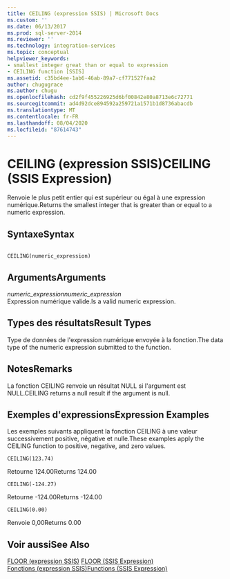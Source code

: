 ```yaml
---
title: CEILING (expression SSIS) | Microsoft Docs
ms.custom: ''
ms.date: 06/13/2017
ms.prod: sql-server-2014
ms.reviewer: ''
ms.technology: integration-services
ms.topic: conceptual
helpviewer_keywords:
- smallest integer great than or equal to expression
- CEILING function [SSIS]
ms.assetid: c35bd4ee-1ab6-46ab-89a7-cf771527faa2
author: chugugrace
ms.author: chugu
ms.openlocfilehash: cd2f9f455226925d6bf00842e80a8713e6c72771
ms.sourcegitcommit: ad4d92dce894592a259721a1571b1d8736abacdb
ms.translationtype: MT
ms.contentlocale: fr-FR
ms.lasthandoff: 08/04/2020
ms.locfileid: "87614743"
---
```

# <a name="ceiling-ssis-expression"></a><span data-ttu-id="4008a-102">CEILING (expression SSIS)</span><span class="sxs-lookup"><span data-stu-id="4008a-102">CEILING (SSIS Expression)</span></span>
  <span data-ttu-id="4008a-103">Renvoie le plus petit entier qui est supérieur ou égal à une expression numérique.</span><span class="sxs-lookup"><span data-stu-id="4008a-103">Returns the smallest integer that is greater than or equal to a numeric expression.</span></span>  
  
## <a name="syntax"></a><span data-ttu-id="4008a-104">Syntaxe</span><span class="sxs-lookup"><span data-stu-id="4008a-104">Syntax</span></span>  
  
```  
  
CEILING(numeric_expression)  
```  
  
## <a name="arguments"></a><span data-ttu-id="4008a-105">Arguments</span><span class="sxs-lookup"><span data-stu-id="4008a-105">Arguments</span></span>  
 <span data-ttu-id="4008a-106">*numeric_expression*</span><span class="sxs-lookup"><span data-stu-id="4008a-106">*numeric_expression*</span></span>  
 <span data-ttu-id="4008a-107">Expression numérique valide.</span><span class="sxs-lookup"><span data-stu-id="4008a-107">Is a valid numeric expression.</span></span>  
  
## <a name="result-types"></a><span data-ttu-id="4008a-108">Types des résultats</span><span class="sxs-lookup"><span data-stu-id="4008a-108">Result Types</span></span>  
 <span data-ttu-id="4008a-109">Type de données de l'expression numérique envoyée à la fonction.</span><span class="sxs-lookup"><span data-stu-id="4008a-109">The data type of the numeric expression submitted to the function.</span></span>  
  
## <a name="remarks"></a><span data-ttu-id="4008a-110">Notes</span><span class="sxs-lookup"><span data-stu-id="4008a-110">Remarks</span></span>  
 <span data-ttu-id="4008a-111">La fonction CEILING renvoie un résultat NULL si l'argument est NULL.</span><span class="sxs-lookup"><span data-stu-id="4008a-111">CEILING returns a null result if the argument is null.</span></span>  
  
## <a name="expression-examples"></a><span data-ttu-id="4008a-112">Exemples d'expressions</span><span class="sxs-lookup"><span data-stu-id="4008a-112">Expression Examples</span></span>  
 <span data-ttu-id="4008a-113">Les exemples suivants appliquent la fonction CEILING à une valeur successivement positive, négative et nulle.</span><span class="sxs-lookup"><span data-stu-id="4008a-113">These examples apply the CEILING function to positive, negative, and zero values.</span></span>  
  
```  
CEILING(123.74)  
```  
  
 <span data-ttu-id="4008a-114">Retourne 124.00</span><span class="sxs-lookup"><span data-stu-id="4008a-114">Returns 124.00</span></span>  
  
```  
CEILING(-124.27)  
```  
  
 <span data-ttu-id="4008a-115">Retourne -124.00</span><span class="sxs-lookup"><span data-stu-id="4008a-115">Returns -124.00</span></span>  
  
```  
CEILING(0.00)  
```  
  
 <span data-ttu-id="4008a-116">Renvoie 0,00</span><span class="sxs-lookup"><span data-stu-id="4008a-116">Returns 0.00</span></span>  
  
## <a name="see-also"></a><span data-ttu-id="4008a-117">Voir aussi</span><span class="sxs-lookup"><span data-stu-id="4008a-117">See Also</span></span>  
 <span data-ttu-id="4008a-118">[FLOOR &#40;expression SSIS&#41;](floor-ssis-expression.md) </span><span class="sxs-lookup"><span data-stu-id="4008a-118">[FLOOR &#40;SSIS Expression&#41;](floor-ssis-expression.md) </span></span>  
 [<span data-ttu-id="4008a-119">Fonctions &#40;expression SSIS&#41;</span><span class="sxs-lookup"><span data-stu-id="4008a-119">Functions &#40;SSIS Expression&#41;</span></span>](functions-ssis-expression.md)  
  
  
